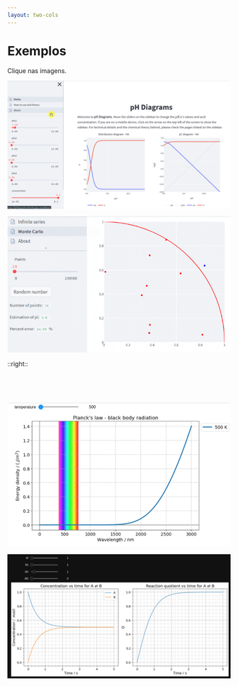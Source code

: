 ```yaml
---
layout: two-cols
---
```


# Exemplos

Clique nas imagens.

<a href="https://phdiagrams.streamlit.app/"><img src="images/animation_ph_diagrams.gif" class="m-5 h-40"></a>


<a href="https://pi-monte-carlo.streamlit.app/"><img src="images/animation_pi.gif" class="m-10 h-40"></a>

::right::

<br>
<br>
<br>

<a href="https://planck.streamlit.app/"><img src="images/animation_planck.gif" class="m-10 h-40"></a>

<a href="https://reversiblefirstorder.streamlit.app/"><img src="images/animation_reversible_interactive.gif" class="m-10 h-40"></a>

